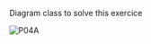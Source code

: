 Diagram class to solve this exercice

![P04A](https://user-images.githubusercontent.com/45408654/161424702-880b608a-3700-44a0-afc7-7da4164b4f71.svg)
